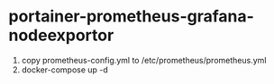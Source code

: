 # portainer-prometheus-grafana-nodeexportor

1. copy prometheus-config.yml to /etc/prometheus/prometheus.yml
2. docker-compose up -d
